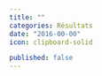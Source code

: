 ```yaml
---
title: ""
categories: Résultats
date: "2016-00-00"
icon: clipboard-solid

published: false
---
```


<pre></pre>
